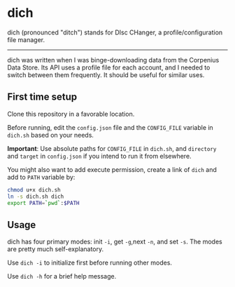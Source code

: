 # dich
dich (pronounced "ditch") stands for DIsc CHanger, a profile/configuration file manager.

---

dich was written when I was binge-downloading data from the Corpenius Data Store. Its API uses a profile file for each account, and I needed to switch between them frequently.
It should be useful for similar uses.

## First time setup

Clone this repository in a favorable location.

Before running, edit the `config.json` file and the `CONFIG_FILE` variable in `dich.sh` based on your needs.

**Important**: Use absolute paths for `CONFIG_FILE` in `dich.sh`, and `directory` and `target` in `config.json` if you intend to run it from elsewhere.

You might also want to add execute permission, create a link of `dich` and add to `PATH` variable by:

```bash
chmod u+x dich.sh
ln -s dich.sh dich
export PATH=`pwd`:$PATH
```

## Usage

dich has four primary modes: init `-i`, get `-g`,next `-n`, and set `-s`. The modes are pretty much self-explanatory.

Use `dich -i` to initialize first before running other modes.

Use `dich -h` for a brief help message.

